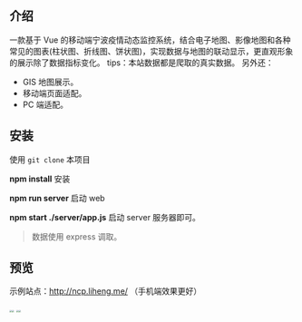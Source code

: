 ## 介绍

一款基于 Vue 的移动端宁波疫情动态监控系统，结合电子地图、影像地图和各种常见的图表(柱状图、折线图、饼状图)，实现数据与地图的联动显示，更直观形象的展示除了数据指标变化。
tips：本站数据都是爬取的真实数据。
另外还：

- GIS 地图展示。
- 移动端页面适配。
- PC 端适配。

## 安装

使用 `git clone` 本项目

**npm install** 安装

**npm run server** 启动 web

**npm start ./server/app.js** 启动 server 服务器即可。

> 数据使用 express 调取。

## 预览

示例站点：http://ncp.liheng.me/ （手机端效果更好）

<img src="https://i.loli.net/2020/02/27/l71ePgBmFv5WMdy.jpg" style="zoom:25%;" /><img src="https://i.loli.net/2020/02/27/aZ7Dd8wTRphBGnJ.jpg" style="zoom:25%;" />
<img src="https://i.loli.net/2020/02/27/CE6PceK87sBbUn2.jpg" style="zoom:25%;" /><img src="https://i.loli.net/2020/02/27/BMYrGgsJFjkHyDb.jpg" style="zoom:25%;" />

